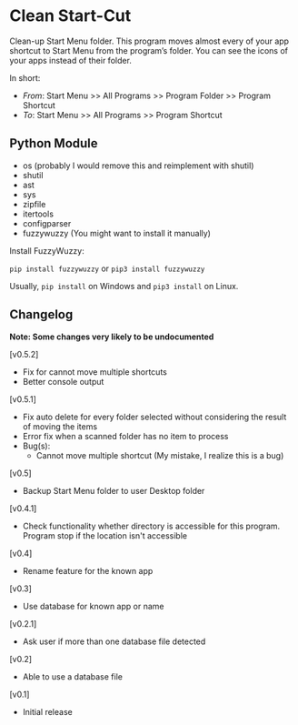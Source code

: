 # Clean Start-Cut
Clean-up Start Menu folder. This program moves almost every of your app shortcut to Start Menu from the program’s folder. You can see the icons of your apps instead of their folder.

In short:
* *From*: Start Menu >> All Programs >> Program Folder >> Program Shortcut
* *To*: Start Menu >> All Programs >> Program Shortcut

## Python Module
- os
    (probably I would remove this and reimplement with shutil)
- shutil
- ast
- sys
- zipfile
- itertools
- configparser
- fuzzywuzzy (You might want to install it manually)

Install FuzzyWuzzy:

`pip install fuzzywuzzy` or `pip3 install fuzzywuzzy`

Usually, `pip install` on Windows and `pip3 install` on Linux.

## Changelog
**Note: Some changes very likely to be undocumented**

[v0.5.2]
* Fix for cannot move multiple shortcuts
* Better console output

[v0.5.1]
* Fix auto delete for every folder selected without considering the result of moving the items
* Error fix when a scanned folder has no item to process
* Bug(s):
  * Cannot move multiple shortcut (My mistake, I realize this is a bug)

[v0.5]
* Backup Start Menu folder to user Desktop folder

[v0.4.1]
* Check functionality whether directory is accessible for this program. Program stop if the location isn't accessible

[v0.4]
* Rename feature for the known app

[v0.3]
* Use database for known app or name

[v0.2.1]
* Ask user if more than one database file detected

[v0.2]
* Able to use a database file

[v0.1]
* Initial release
